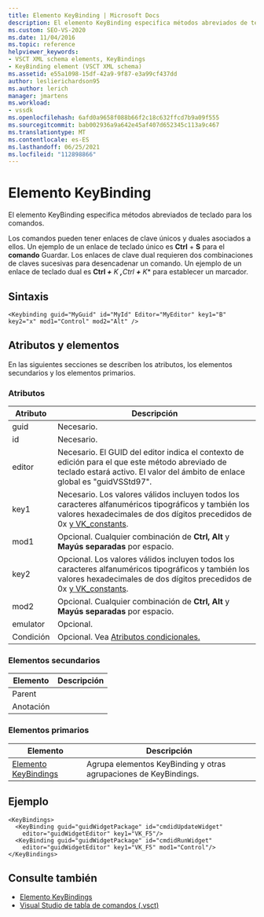 ```yaml
---
title: Elemento KeyBinding | Microsoft Docs
description: El elemento KeyBinding especifica métodos abreviados de teclado para los comandos. Los comandos pueden tener enlaces de clave únicos y duales asociados a ellos.
ms.custom: SEO-VS-2020
ms.date: 11/04/2016
ms.topic: reference
helpviewer_keywords:
- VSCT XML schema elements, KeyBindings
- KeyBinding element (VSCT XML schema)
ms.assetid: e55a1098-15df-42a9-9f87-e3a99cf437dd
author: leslierichardson95
ms.author: lerich
manager: jmartens
ms.workload:
- vssdk
ms.openlocfilehash: 6afd0a9658f088b66f2c18c632ffcd7b9a09f555
ms.sourcegitcommit: bab002936a9a642e45af407d652345c113a9c467
ms.translationtype: MT
ms.contentlocale: es-ES
ms.lasthandoff: 06/25/2021
ms.locfileid: "112898866"
---
```

# <a name="keybinding-element"></a>Elemento KeyBinding
El elemento KeyBinding especifica métodos abreviados de teclado para los comandos.

 Los comandos pueden tener enlaces de clave únicos y duales asociados a ellos. Un ejemplo de un enlace de teclado único es **Ctrl** + **S** para el **comando** Guardar. Los enlaces de clave dual requieren dos combinaciones de claves sucesivas para desencadenar un comando. Un ejemplo de un enlace de teclado dual es <strong>Ctrl *+</strong> K <strong>,</strong>Ctrl <strong>+</strong> K** para establecer un marcador.

## <a name="syntax"></a>Sintaxis

```
<Keybinding guid="MyGuid" id="MyId" Editor="MyEditor" key1="B" key2="x" mod1="Control" mod2="Alt" />
```

## <a name="attributes-and-elements"></a>Atributos y elementos
 En las siguientes secciones se describen los atributos, los elementos secundarios y los elementos primarios.

### <a name="attributes"></a>Atributos

|Atributo|Descripción|
|---------------|-----------------|
|guid|Necesario.|
|id|Necesario.|
|editor|Necesario. El GUID del editor indica el contexto de edición para el que este método abreviado de teclado estará activo. El valor del ámbito de enlace global es "guidVSStd97".|
|key1|Necesario. Los valores válidos incluyen todos los caracteres alfanuméricos tipográficos y también los valores hexadecimales de dos dígitos precedidos de 0x [y VK_constants](/windows/desktop/inputdev/virtual-key-codes).|
|mod1|Opcional. Cualquier combinación de **Ctrl,** **Alt** y **Mayús separadas** por espacio.|
|key2|Opcional. Los valores válidos incluyen todos los caracteres alfanuméricos tipográficos y también los valores hexadecimales de dos dígitos precedidos de 0x [y VK_constants](/windows/desktop/inputdev/virtual-key-codes).|
|mod2|Opcional. Cualquier combinación de **Ctrl,** **Alt** y **Mayús separadas** por espacio.|
|emulator|Opcional.|
|Condición|Opcional. Vea [Atributos condicionales.](../extensibility/vsct-xml-schema-conditional-attributes.md)|

### <a name="child-elements"></a>Elementos secundarios

|Elemento|Descripción|
|-------------|-----------------|
|Parent||
|Anotación||

### <a name="parent-elements"></a>Elementos primarios

|Elemento|Descripción|
|-------------|-----------------|
|[Elemento KeyBindings](../extensibility/keybindings-element.md)|Agrupa elementos KeyBinding y otras agrupaciones de KeyBindings.|

## <a name="example"></a>Ejemplo

```
<KeyBindings>
  <KeyBinding guid="guidWidgetPackage" id="cmdidUpdateWidget"
    editor="guidWidgetEditor" key1="VK_F5"/>
  <KeyBinding guid="guidWidgetPackage" id="cmdidRunWidget"
    editor="guidWidgetEditor" key1="VK_F5" mod1="Control"/>
</KeyBindings>
```

## <a name="see-also"></a>Consulte también
- [Elemento KeyBindings](../extensibility/keybindings-element.md)
- [Visual Studio de tabla de comandos (.vsct)](../extensibility/internals/visual-studio-command-table-dot-vsct-files.md)
